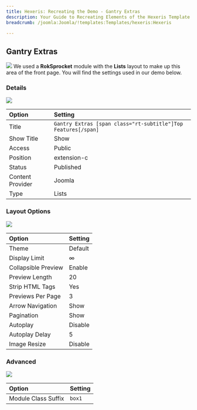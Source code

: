```yaml
---
title: Hexeris: Recreating the Demo - Gantry Extras
description: Your Guide to Recreating Elements of the Hexeris Template for Joomla
breadcrumb: /joomla:Joomla/!templates:Templates/hexeris:Hexeris

---
```


Gantry Extras
-----
![][demo]
We used a **RokSprocket** module with the **Lists** layout to make up this area of the front page. You will find the settings used in our demo below.

### Details
![][demo2]

| Option           | Setting                                                       |  
| :--------------- | :------------------------------------------------------------ |  
| Title            | `Gantry Extras [span class="rt-subtitle"]Top Features[/span]` |  
| Show Title       | Show                                                          |  
| Access           | Public                                                        |  
| Position         | extension-c                                                   |  
| Status           | Published                                                     |  
| Content Provider | Joomla                                                        |  
| Type             | Lists                                                         |

### Layout Options
![][demo3]

| Option              | Setting |  
| :------------------ | :------ |  
| Theme               | Default |  
| Display Limit       | ∞       |  
| Collapsible Preview | Enable  |  
| Preview Length      | 20      |  
| Strip HTML Tags     | Yes     |  
| Previews Per Page   | 3       |  
| Arrow Navigation    | Show    |  
| Pagination          | Show    |  
| Autoplay            | Disable |  
| Autoplay Delay      | 5       |  
| Image Resize        | Disable |

### Advanced
![][demo5]

| Option              | Setting |  
| :------------------ | :------ |  
| Module Class Suffix | `box1`  |

[demo]: assets/demo_6.jpeg
[demo2]: assets/mosaic_1.jpeg
[demo3]: assets/mosaic_2.jpeg
[demo4]: assets/mosaic_3.jpeg
[demo5]: assets/mosaic_4.jpeg